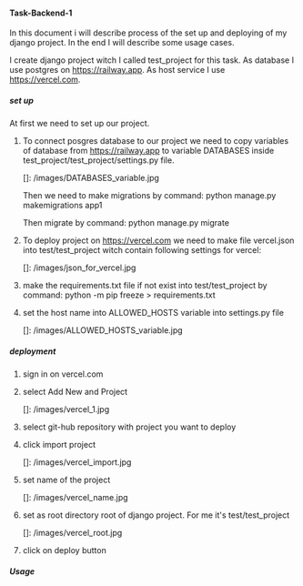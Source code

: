 #### Task-Backend-1

In this document i will describe process of the set up and deploying  of my django project. In the end I will describe some usage cases. 

I create django project witch I called test_project for this task. As database I use postgres on https://railway.app. As host service I use https://vercel.com. 

##### set up 

At first we need to set up our project. 

1. To connect  posgres database to our project we need to copy variables of database from  https://railway.app to variable DATABASES inside test_project/test_project/settings.py file. 

   []: /images/DATABASES_variable.jpg

   Then we need to make migrations by command: python manage.py makemigrations app1

   Then migrate by command: python manage.py migrate

   

    

2. To deploy project on https://vercel.com we need to make file vercel.json into test/test_project  witch contain following settings for vercel: 

   []: /images/json_for_vercel.jpg

   

3. make the requirements.txt file if not exist into test/test_project by command: python -m pip freeze > requirements.txt

4. set the host name into ALLOWED_HOSTS variable into settings.py file 

   []: /images/ALLOWED_HOSTS_variable.jpg

   

   
##### deployment 

1.  sign in on vercel.com

2. select Add New and Project

   []: /images/vercel_1.jpg

   

3. select git-hub repository with project you want to deploy 

4. click import project 

   []: /images/vercel_import.jpg

   

5. set name of the project 

   []: /images/vercel_name.jpg

   

6. set as root directory  root of django project. For me it's test/test_project

   []: /images/vercel_root.jpg

   

7. click on deploy button

##### Usage 

   